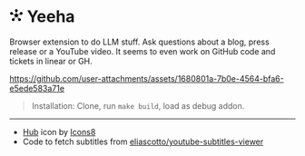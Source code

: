 # ![icon](./assets/icon48.png) Yeeha

Browser extension to do LLM stuff. Ask questions about a blog, press
release or a YouTube video. It seems to even work on GitHub code and
tickets in linear or GH.

https://github.com/user-attachments/assets/1680801a-7b0e-4564-bfa6-e5ede583a71e

> Installation: Clone, run `make build`, load as debug addon.

---

- <a target="_blank" href="https://icons8.com/icon/GC1ZuXqlf4wE/hub">Hub</a> icon by <a target="_blank" href="https://icons8.com">Icons8</a>
- Code to fetch subtitles from [eliascotto/youtube-subtitles-viewer](https://github.com/eliascotto/youtube-subtitles-viewer/)

